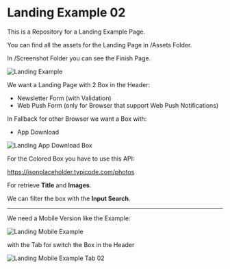 # Landing Example 02


This is a Repository for a Landing Example Page.

You can find all the assets for the Landing Page in /Assets Folder.

In /Screenshot Folder you can see the Finish Page.

![Landing Example](/Screenshot/EsercizioLandingDesktop01.jpg)

We want a Landing Page with 2 Box in the Header:

* Newsletter Form (with Validation)
* Web Push Form (only for Browser that support Web Push Notifications)

In Fallback for other Browser we want a Box with:

* App Download

![Landing App Download Box](/Screenshot/EsercizioLandingDesktop02.jpg)

For the Colored Box you have to use this API:

https://jsonplaceholder.typicode.com/photos

For retrieve __Title__ and __Images__.

We can filter the box with the __Input Search__.

---

We need a Mobile Version like the Example:

![Landing Mobile Example](/Screenshot/EsercizioLandingMobile01.jpg)

with the Tab for switch the Box in the Header

![Landing Mobile Example Tab 02](/Screenshot/EsercizioLandingMobile02.jpg)